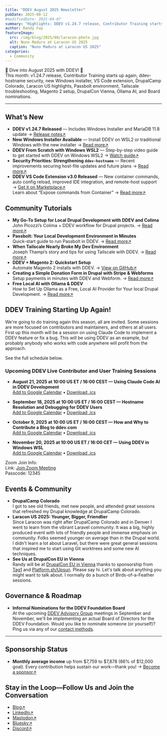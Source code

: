 ```yaml
---
title: "DDEV August 2025 Newsletter"
pubDate: 2025-08-12
#modifiedDate: 2025-04-07
summary: "Highlights: DDEV v1.24.7 release, Contributor Training starts up again, Security priorities (ddev-hostname), New Windows installer, New VS Code extension release, Drupal Camp Colorado, Laracon US, Passbolt environment setup, Tailscale troubleshooting, Magento 2 quickstart, Stripe donation form, DrupalCon attendance, Local AI with Ollama, and informal Board nominations."
author: Randy Fay
featureImage:
  src: /img/blog/2025/08/laracon-photo.jpg
  alt: Nuno Maduro at Laracon US 2025
  caption: "Nuno Maduro at Laracon US 2025"
categories:
  - Community
---
```


🚀 Dive into August 2025 with DDEV! 🌟  
This month: v1.24.7 release, Contributor Training starts up again, ddev-hostname security, new Windows installer, VS Code extension, DrupalCamp Colorado, Laracon US highlights, Passbolt environment, Tailscale troubleshooting, Magento 2 setup, DrupalCon Vienna, Ollama AI, and Board nominations.

---

## What’s New

- **DDEV v1.24.7 Released** — Includes Windows Installer and MariaDB 11.8 update → [Release notes↗](https://github.com/ddev/ddev/releases/tag/v1.24.7)
- **New Windows Installer Available** — Install DDEV on WSL2 or traditional Windows with the new installer → [Read more↗](https://ddev.com/blog/watch-new-windows-installer)
- **DDEV From Scratch with Windows WSL2** — Step-by-step video guide to get started with DDEV on Windows WSL2 → [Watch guide↗](https://ddev.com/blog/watch-ddev-local-from-scratch-with-windows-wsl2)
- **Security Priorities: Strengthening `ddev-hostname`** — Recent improvements securing host-file updates and future plans → [Read more↗](https://ddev.com/blog/ddev-hostname-security-improvements)
- **DDEV VS Code Extension v3.0 Released** — New container commands, auto config reload, improved IDE integration, and remote-host support → [Get it on Marketplace↗](https://marketplace.visualstudio.com/items?itemName=biati.ddev-manager)  
  Learn about “Expose commands from Container” → [Read more↗](https://github.com/ddev/vscode-ddev-manager/wiki/Expose-from-Container)

## Community Tutorials

- **My Go-To Setup for Local Drupal Development with DDEV and Colima**  
  John Picozzi’s Colima + DDEV workflow for Drupal projects. → [Read more↗](https://picozzi.com/notebook/2025/jul/my-go-setup-local-drupal-development-ddev-and-colima)
- **Passbolt: Your Local Development Environment in Minutes**  
  Quick-start guide to run Passbolt in DDEV. → [Read more↗](https://www.passbolt.com/blog/set-up-your-local-passbolt-development-environment-in-minutes-with-ddev)
- **When Tailscale Nearly Broke My Dev Environment**  
  Joseph Thampi’s story and tips for using Tailscale with DDEV. → [Read more↗](https://www.linkedin.com/pulse/day-my-development-environment-nearly-broke-me-how-i-thampi-joseph-ildhc/)
- **DDEV + Magento 2: Quickstart Setup**  
  Automate Magento 2 installs with DDEV. → [View on GitHub↗](https://github.com/jellesiderius/ddev-magento2-setup)
- **Creating a Simple Donation Form in Drupal with Stripe & Webforms**  
  Setup payments in minutes with DDEV and Webform. → [Read more↗](https://picozzi.com/notebook/2025/jul/creating-simple-donation-form-drupal-stripe-and-webforms)
- **Free Local AI with Ollama & DDEV**  
  How to Set Up Ollama as a Free, Local AI Provider for Your local Drupal Development. → [Read more↗](https://www.linkedin.com/pulse/how-set-up-ollama-free-local-ai-provider-your-drupal-rakesh-james-gedje/)

## DDEV Training Starting Up Again!

We're going to do training again this season, all are invited. Some sessions are more focused on contributors and maintainers, and others at all users. First up this month will be a session on using Claude Code to implement a DDEV feature or fix a bug. This will be using DDEV as an example, but probably anybody who works with code anywhere will profit from the approach.

See the full schedule below.

### Upcoming DDEV Live Contributor and User Training Sessions

- **August 21, 2025 at 10:00 US ET / 16:00 CEST — Using Claude Code AI in DDEV Development**  
  [Add to Google Calendar](https://calendar.google.com/calendar/render?action=TEMPLATE&text=Using%20Claude%20Code%20AI%20in%20DDEV%20Development&dates=20250821T140000Z/20250821T150000Z&details=Join%20the%20DDEV%20training%20session%20via%20Zoom.%0ALink%3A%20https%3A%2F%2Fus02web.zoom.us%2Fj%2F7315692237%3Fpwd%3DRHR6NUkwb0g5WXIzS2NOcXRucCthZz09%0AMeeting%20ID%3A%20731%20569%202237%0APasscode%3A%2012345&location=Online&trp=true) •
  [Download .ics](ics/ddev-2025-08-21.ics)

- **September 18, 2025 at 10:00 US ET / 16:00 CEST — Hostname Resolution and Debugging for DDEV Users**  
  [Add to Google Calendar](https://calendar.google.com/calendar/render?action=TEMPLATE&text=Hostname%20resolution%20and%20debugging%20for%20DDEV%20users&dates=20250918T140000Z/20250918T150000Z&details=Join%20the%20DDEV%20training%20session%20via%20Zoom.%0ALink%3A%20https%3A%2F%2Fus02web.zoom.us%2Fj%2F7315692237%3Fpwd%3DRHR6NUkwb0g5WXIzS2NOcXRucCthZz09%0AMeeting%20ID%3A%20731%20569%202237%0APasscode%3A%2012345&location=Online&trp=true) •
  [Download .ics](ics/ddev-2025-09-18.ics)

- **October 9, 2025 at 10:00 US ET / 16:00 CEST — How and Why to Contribute a Blog to ddev.com**  
  [Add to Google Calendar](https://calendar.google.com/calendar/render?action=TEMPLATE&text=How%20and%20Why%20to%20contribute%20a%20blog%20to%20ddev.com&dates=20251009T140000Z/20251009T150000Z&details=Join%20the%20DDEV%20training%20session%20via%20Zoom.%0ALink%3A%20https%3A%2F%2Fus02web.zoom.us%2Fj%2F7315692237%3Fpwd%3DRHR6NUkwb0g5WXIzS2NOcXRucCthZz09%0AMeeting%20ID%3A%20731%20569%202237%0APasscode%3A%2012345&location=Online&trp=true) •
  [Download .ics](ics/ddev-2025-10-09.ics)

- **November 20, 2025 at 10:00 US ET / 16:00 CET — Using DDEV in Windows WSL**  
  [Add to Google Calendar](https://calendar.google.com/calendar/render?action=TEMPLATE&text=Using%20DDEV%20in%20Windows%20WSL&dates=20251120T150000Z/20251120T160000Z&details=Join%20the%20DDEV%20training%20session%20via%20Zoom.%0ALink%3A%20https%3A%2F%2Fus02web.zoom.us%2Fj%2F7315692237%3Fpwd%3DRHR6NUkwb0g5WXIzS2NOcXRucCthZz09%0AMeeting%20ID%3A%20731%20569%202237%0APasscode%3A%2012345&location=Online&trp=true) •
  [Download .ics](ics/ddev-2025-11-20.ics)

Zoom Join Info:  
Link: [Join Zoom Meeting](https://us02web.zoom.us/j/7315692237?pwd=RHR6NUkwb0g5WXIzS2NOcXRucCthZz09)  
Passcode: 12345

## Events & Community

- **DrupalCamp Colorado**  
  I got to see old friends, met new people, and attended great sessions that refreshed my Drupal knowledge at DrupalCamp Colorado.
- **Laracon US 2025: Younger, Bigger, Friendlier**  
  Since Laracon was right after DrupalCamp Colorado and in Denver I went to learn from the vibrant Laravel community. It was a big, highly produced event with lots of friendly people and immense emphasis on community. Folks seemed younger on average than in the Drupal world. I didn't learn a lot about Laravel, but there were great general sessions that inspired me to start using Git worktrees and some new AI techniques.
- **See Us at DrupalCon EU in Vienna**  
  Randy will be at [DrupalCon EU in Vienna](https://events.drupal.org/vienna2025) thanks to sponsorship from [Tag1](https://www.tag1consulting.com/) and [Platform.sh/Upsun](https://upsun.com). Please say hi. Let's talk about anything you might want to talk about. I normally do a bunch of Birds-of-a-Feather sessions.

## Governance & Roadmap

- **Informal Nominations for the DDEV Foundation Board**  
  At the upcoming [DDEV Advisory Group](https://github.com/orgs/ddev/discussions/categories/ddev-advisory-group) meetings in September and November, we'll be implementing an actual Board of Directors for the DDEV Foundation. Would you like to nominate someone (or yourself)? Ping us via any of our [contact methods](/contact/).

---

## Sponsorship Status

- **Monthly average income** up from $7,759 to $7,878 (66% of $12,000 goal). Every contribution helps sustain our work—thank you! → [Become a sponsor↗](https://github.com/sponsors/ddev)

## Stay in the Loop—Follow Us and Join the Conversation

- [Blog↗](https://ddev.com/blog/)
- [LinkedIn↗](https://www.linkedin.com/company/ddev-foundation)
- [Mastodon↗](https://fosstodon.org/@ddev)
- [Bluesky↗](https://bsky.app/profile/ddev.bsky.social)
- [Discord↗](/s/discord)
